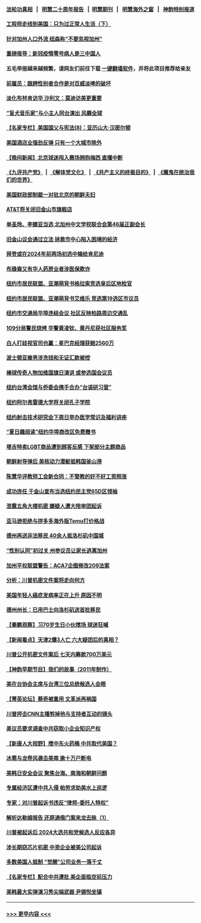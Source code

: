 #### [法轮功真相](https://github.com/gfw-breaker/truth/blob/master/README.md?t=0) &nbsp;&nbsp;|&nbsp;&nbsp; [明慧二十周年报告](https://github.com/gfw-breaker/mh-reports/blob/master/README.md?t=0) &nbsp;&nbsp;|&nbsp;&nbsp;[明慧期刊](https://github.com/gfw-breaker/mh-qikan) &nbsp;&nbsp;|&nbsp;&nbsp; [明慧海外之窗](https://github.com/gfw-breaker/mh-news/blob/master/README.md?t=0) &nbsp;&nbsp;|&nbsp;&nbsp; [神韵特别报道](https://github.com/gfw-breaker/mh-news/blob/master/shenyun.md?t=0)
#### [工程师走线到美国：只为过正常人生活（下）](../pages/nsc412/n14017191.md?t=06170043) 
#### [针对加州人口外流 纽森称“不要忽视加州”](../pages/nsc412/n14017201.md?t=06170043) 
#### [重磅报导：新冠疫情零号病人是三中国人](../pages/nsc412/n14017445.md?t=06170043) 
#### 五毛举报越来越频繁，请网友们前往下载 [一键翻墙软件](https://github.com/gfw-breaker/ssr-accounts)，并将此项目推荐给亲友
#### [前雇员：跟跨性别者合作是对百威淡啤的破坏](../pages/nsc412/n14017504.md?t=06170043) 
#### [淡化布林肯访华 沙利文：莫迪访美更重要](../pages/nsc412/n14017351.md?t=06170043) 
#### [“盲犬音乐家”与小主人同台演出 风靡全球](../pages/nsc412/n14017346.md?t=06170043) 
#### [【名家专栏】美国国父与宪法(8)：亚历山大‧汉密尔顿](../pages/nsc412/n14013727.md?t=06170043) 
#### [美国酒店业强劲反弹 只有一个大城市除外](../pages/nsc412/n14017326.md?t=06170043) 
#### [【晚间新闻】北京球迷闯入赛场拥抱梅西 直播中断](../pages/nsc412/n14016915.md?t=06170043) 
#### [《九评共产党》](https://github.com/begood0513/9ping.md/blob/master/README.md) &nbsp;|&nbsp; [《解体党文化》](../../../../jtdwh.md/blob/master/README.md)  &nbsp;|&nbsp; [《共产主义的终极目的》](../../../../gczydzjmd.md/blob/master/README.md) &nbsp;|&nbsp; [《魔鬼在统治我们的世界》](../../../../mgztzwmdsj.md/blob/master/README.md) 
#### [美国财政部制裁一对驻北京的朝鲜夫妇](../pages/nsc412/n14017310.md?t=06170043) 
#### [AT&T将关闭旧金山市旗舰店](../pages/nsc412/n14017224.md?t=06170043) 
#### [单圣玲、李娜亚当选 北加州中文学校联合会第46届正副会长](../pages/nsc412/n14017216.md?t=06170043) 
#### [旧金山议会通过立法 拯救市中心陷入困境的经济](../pages/nsc412/n14017208.md?t=06170043) 
#### [拜登或在2024年前两场初选中输给肯尼迪](../pages/nsc412/n14016979.md?t=06170043) 
#### [布碌崙又有华人药房业者涉医保欺诈](../pages/nsc412/n14017101.md?t=06170043) 
#### [纽约市居民联盟、亚潮萌背书格拉索竞选皇后区地检官](../pages/nsc412/n14017133.md?t=06170043) 
#### [纽约市居民联盟、亚潮萌背书艾维乐 竞选第19选区市议员](../pages/nsc412/n14017138.md?t=06170043) 
#### [纽约市交通局华埠连结会议 社区反映柏路周边交通乱](../pages/nsc412/n14017161.md?t=06170043) 
#### [109分局警民烧烤 华警黄凌钦、黄丹尼获社区服务奖](../pages/nsc412/n14017128.md?t=06170043) 
#### [白人打歧视官司也赢：星巴克经理获赔2560万](../pages/nsc412/n14017141.md?t=06170043) 
#### [波士顿亚裔男涉洗钱和无证汇款被控](../pages/nsc412/n14017100.md?t=06170043) 
#### [棒球传奇人物加维国旗日演讲 或参选国会议员](../pages/nsc412/n14017176.md?t=06170043) 
#### [纽约台湾会馆与侨委会携手合办“台语研习营”](../pages/nsc412/n14017170.md?t=06170043) 
#### [纽约阿尔弗雷德大学将关闭孔子学院](../pages/nsc412/n14017117.md?t=06170043) 
#### [纽约射击技术研究会下周日举办医学常识及福利讲座](../pages/nsc412/n14017168.md?t=06170043) 
#### [“夏日趣阅读”纽约华埠商改区免费赠书](../pages/nsc412/n14017164.md?t=06170043) 
#### [塔吉特卖LGBT商品遭到顾客反感 下架部分主题商品](../pages/nsc412/n14017094.md?t=06170043) 
#### [朝鲜射导弹后 美核动力潜艇抵韩国釜山港](../pages/nsc412/n14017097.md?t=06170043) 
#### [陈慧华评教师工会新合同：不管教的好不好工资照涨](../pages/nsc412/n14017103.md?t=06170043) 
#### [成功连任 于金山宣布当选纽约民主党65D区领袖](../pages/nsc412/n14017135.md?t=06170043) 
#### [泄露五角大楼机密 嫌疑人遭大陪审团起诉](../pages/nsc412/n14017004.md?t=06170043) 
#### [亚马逊拒绝与拼多多海外版Temu打价格战](../pages/nsc412/n14017047.md?t=06170043) 
#### [德州再送非法移民 40余人抵洛杉矶中国城](../pages/nsc412/n14017061.md?t=06170043) 
#### [“性别认同”初过关 州参议员让家长逃离加州](../pages/nsc412/n14017057.md?t=06170043) 
#### [加州平权联盟警告：ACA7企图修改209法案](../pages/nsc412/n14017044.md?t=06170043) 
#### [分析：川普机密文件案将走向何方](../pages/nsc412/n14016833.md?t=06170043) 
#### [美国年轻人癌症发病率正在上升 原因不明](../pages/nsc412/n14017003.md?t=06170043) 
#### [德州州长：已用巴士向洛杉矶送首批移民](../pages/nsc412/n14016944.md?t=06170043) 
#### [【秦鹏观察】习70岁生日小伙搅场 球迷狂喊](../pages/nsc412/n14016991.md?t=06170043) 
#### [【新闻看点】天津2爆3人亡 六大疑团后的真相？](../pages/nsc412/n14016974.md?t=06170043) 
#### [川普公开机密文件案后 七天内筹款700万美元](../pages/nsc412/n14016942.md?t=06170043) 
#### [【神韵早期节目】我们的故事（2011年制作）](../pages/nsc412/n14016943.md?t=06170043) 
#### [美在台协会主席与台湾三位总统候选人会晤](../pages/nsc412/n14016950.md?t=06170043) 
#### [【菁英论坛】蔡奇被重用 文革派再祸国](../pages/nsc412/n14016984.md?t=06170043) 
#### [川普抨击CNN主播剪掉他与支持者互动的镜头](../pages/nsc412/n14016955.md?t=06170043) 
#### [美议员要求调查中共窃取小企业知识产权](../pages/nsc412/n14016920.md?t=06170043) 
#### [【新唐人大视野】搅中东火药桶 中共取代美国？](../pages/nsc412/n14016906.md?t=06170043) 
#### [冰雹与龙卷风袭击美南 逾十万户断电](../pages/nsc412/n14016859.md?t=06170043) 
#### [美韩日安全会议 聚焦台海、南海和朝鲜问题](../pages/nsc412/n14016749.md?t=06170043) 
#### [专属经济区遭中共入侵 帕劳求助美水上巡逻](../pages/nsc412/n14016873.md?t=06170043) 
#### [专家：对川普起诉书违反“律师-委托人特权”](../pages/nsc412/n14016820.md?t=06170043) 
#### [解析达勒姆报告 还原通俄门案来龙去脉（1）](../pages/nsc412/n14016482.md?t=06170043) 
#### [川普被起诉后 2024大选共和党候选人反应各异](../pages/nsc412/n14016828.md?t=06170043) 
#### [涉长期窃芯片机密 中资企业被美公司起诉](../pages/nsc412/n14016854.md?t=06170043) 
#### [多数美国人抵制 “觉醒”公司业务一落千丈](../pages/nsc412/n14016894.md?t=06170043) 
#### [【名家专栏】配合中共遭批 美企面临空前压力](../pages/nsc412/n14016707.md?t=06170043) 
#### [美韩最大实弹演习秀尖端武器 尹锡悦坐镇](../pages/nsc412/n14016755.md?t=06170043) 

----
#### [ >>> 更早内容 <<< ](../indexes/nsc412-earlier.md)
